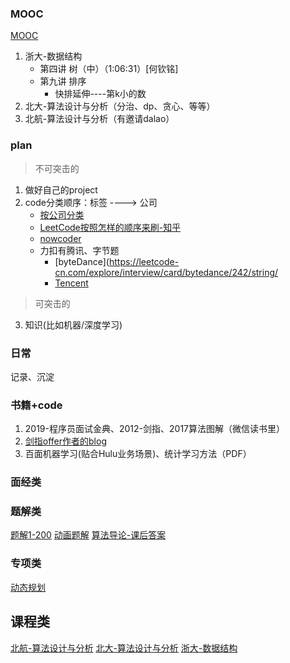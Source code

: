 

### MOOC
[MOOC](https://www.icourse163.org/home.htm?userId=1387487732#/home/course)
1. 浙大-数据结构
   - 第四讲 树（中）（1:06:31）[何钦铭]
   - 第九讲 排序
        * 快排延伸----第k小的数
2. 北大-算法设计与分析（分治、dp、贪心、等等）
3. 北航-算法设计与分析（有邀请dalao）



### plan
>不可突击的
1. 做好自己的project
2. code分类顺序：标签 ----> 公司
    - [按公司分类](https://github.com/MysteryVaibhav/leetcode_company_wise_questions)
    - [LeetCode按照怎样的顺序来刷-知乎](https://zhuanlan.zhihu.com/p/104983442)
    - [nowcoder](https://www.nowcoder.com/contestRoom?from=zhnkw)
    - 力扣有腾讯、字节题
        * [byteDance](https://leetcode-cn.com/explore/interview/card/bytedance/242/string/
        * [Tencent](https://leetcode-cn.com/explore/interview/card/tencent/224/sort-and-search/932/)
>可突击的
3. 知识(比如机器/深度学习)

### 日常
记录、沉淀



### 书籍+code
1. 2019-程序员面试金典、2012-剑指、2017算法图解（微信读书里）
2. [剑指offer作者的blog](http://zhedahht.blog.163.com/)
3. 百面机器学习(贴合Hulu业务场景)、统计学习方法（PDF）


### 面经类
[](https://github.com/yangshun/tech-interview-handbook)
[](https://github.com/0voice/interview_internal_reference)


### 题解类
[题解1-200](https://leetcode.wang/)
[动画题解](https://github.com/MisterBooo/LeetCodeAnimation)
[算法导论-课后答案](https://walkccc.github.io/CLRS/)

### 专项类
[动态规划](https://www.bilibili.com/video/av45990457?from=search&seid=1523232997593245786)

## 课程类
[北航-算法设计与分析](https://www.icourse163.org/course/BUAA-1449777166)
[北大-算法设计与分析](https://www.icourse163.org/learn/PKU-1002525003?tid=1002695005#/learn/content?type=detail&id=1003837300&cid=1004624346)
[浙大-数据结构](http://www.icourse163.org/course/ZJU-93001)